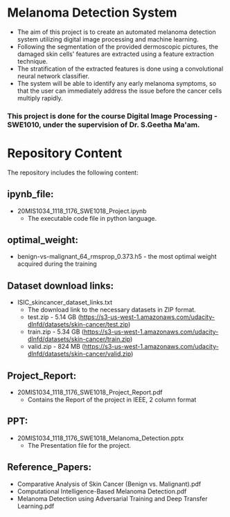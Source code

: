# **Melanoma Detection System**

- The aim of this project is to create an automated melanoma detection system utilizing digital image processing and machine learning. 
- Following the segmentation of the provided dermoscopic pictures, the damaged skin cells' features are extracted using a feature extraction technique. 
- The stratification of the extracted features is done using a convolutional neural network classifier.
- The system will be able to identify any early melanoma symptoms, so that the user can immediately address the issue before the cancer cells multiply rapidly.

### This project is done for the course **Digital Image Processing - SWE1010**, under the supervision of Dr. S.Geetha Ma'am.

# Repository Content

The repository includes the following content:


## ipynb_file:

* 20MIS1034_1118_1176_SWE1018_Project.ipynb
  * The executable code file in python language.

## optimal_weight:

* benign-vs-malignant_64_rmsprop_0.373.h5 - the most optimal weight acquired during the training

## Dataset download links:

* ISIC_skincancer_dataset_links.txt
  * The download link to the necessary datasets in ZIP format.
  * test.zip - 5.14 GB (https://s3-us-west-1.amazonaws.com/udacity-dlnfd/datasets/skin-cancer/test.zip)
  * train.zip - 5.34 GB (https://s3-us-west-1.amazonaws.com/udacity-dlnfd/datasets/skin-cancer/train.zip)
  * valid.zip - 824 MB (https://s3-us-west-1.amazonaws.com/udacity-dlnfd/datasets/skin-cancer/valid.zip)

## Project_Report:

* 20MIS1034_1118_1176_SWE1018_Project_Report.pdf
  * Contains the Report of the project in IEEE, 2 column format

## PPT:

* 20MIS1034_1118_1176_SWE1018_Melanoma_Detection.pptx
  * The Presentation file for the project.

## Reference_Papers:

* Comparative Analysis of Skin Cancer (Benign vs. Malignant).pdf
* Computational Intelligence-Based Melanoma Detection.pdf
* Melanoma Detection using Adversarial Training and Deep Transfer Learning.pdf
